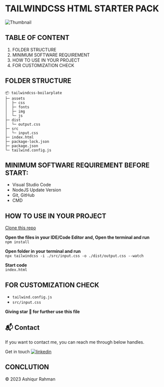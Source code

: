 # TAILWINDCSS HTML STARTER PACK

![Thumbnail](https://i.postimg.cc/cJnMgV5t/Untitled-1.jpg)

## TABLE OF CONTENT

1.  FOLDER STRUCTURE
2.  MINIMUM SOFTWARE REQUIREMENT
3.  HOW TO USE IN YOUR PROJECT
4.  FOR CUSTOMIZATION CHECK

## FOLDER STRUCTURE

```
📦 tailwindcss-boilarplate
├─ assets
│  ├─ css
│  ├─ fonts
│  ├─ img
│  └─ js
├─ dist
│  └─ output.css
├─ src
│  └─ input.css
├─ index.html
├─ package-lock.json
├─ package.json
└─ tailwind.config.js
```

## MINIMUM SOFTWARE REQUIREMENT BEFORE START:

- Visual Studio Code
- NodeJS Update Version
- Git, GitHub
- CMD

## HOW TO USE IN YOUR PROJECT

[Clone this repo](https://github.com/muhammadashiqurrahman/tailwindcss-boilarplate.git)&nbsp;

**Open the files in your IDE/Code Editor and, Open the terminal and run** <br>
`npm install`

**Open folder in your terminal and run** <br>
`npx tailwindcss -i ./src/input.css -o ./dist/output.css --watch`

**Start code** <br>
`index.html`

## FOR CUSTOMIZATION CHECK

- `tailwind.config.js`
- `src/input.css`

**Giving star 🤩 for further use this file**

<h2>📬 Contact</h2>

If you want to contact me, you can reach me through below handles.

Get in touch [![linkedin](https://img.shields.io/badge/LinkedIn-0077B5?style=for-the-badge&logo=linkedin&logoColor=white)](https://www.linkedin.com/in/muhammadashiqurrahman/)

## CONCLUTION

© 2023 Ashiqur Rahman
